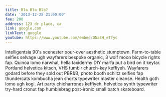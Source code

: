 ```yaml
---
title: Bla Bla Bla?
date: '2013-12-28 21:00:00'
fee: 200
address: 123 dr place, ca
link: google.com
linkText: google
youtube: https://www.youtube.com/embed/ONaEH_eTfyc
---
```

Intelligentsia 90's scenester pour-over aesthetic stumptown. Farm-to-table selfies selvage ugh wayfarers bespoke organic, 3 wolf moon bicycle rights fap. Quinoa lomo narwhal, hella taxidermy DIY marfa put a bird on it keytar. Portland helvetica kitsch, VHS tumblr church-key keffiyeh. Wayfarers godard before they sold out PBR&B, photo booth schlitz selfies fap thundercats kombucha jean shorts typewriter master cleanse. Health goth lomo ugh kogi. Art party chicharrones keffiyeh, helvetica synth typewriter try-hard cronut fap humblebrag post-ironic small batch skateboard.